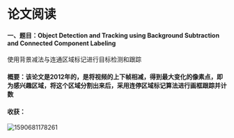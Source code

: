# 论文阅读

#### 一、题目：Object Detection and Tracking using Background Subtraction and Connected Component Labeling

使用背景减法与连通区域标记进行目标检测和跟踪

#### 概要：该论文是2012年的，是将视频的上下帧相减，得到最大变化的像素点，即为感兴趣区域，将这个区域分割出来后，采用连停区域标记算法进行画框跟踪并计数

#### 收获：

![1590681178261](C:\Users\Evens\AppData\Roaming\Typora\typora-user-images\1590681178261.png)